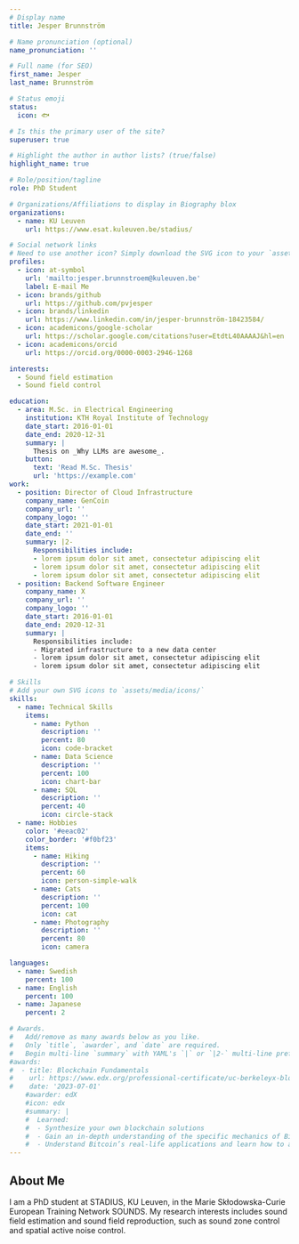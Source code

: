 ```yaml
---
# Display name
title: Jesper Brunnström

# Name pronunciation (optional)
name_pronunciation: ''

# Full name (for SEO)
first_name: Jesper
last_name: Brunnström

# Status emoji
status:
  icon: 🐟

# Is this the primary user of the site?
superuser: true

# Highlight the author in author lists? (true/false)
highlight_name: true

# Role/position/tagline
role: PhD Student

# Organizations/Affiliations to display in Biography blox
organizations:
  - name: KU Leuven
    url: https://www.esat.kuleuven.be/stadius/

# Social network links
# Need to use another icon? Simply download the SVG icon to your `assets/media/icons/` folder.
profiles:
  - icon: at-symbol
    url: 'mailto:jesper.brunnstroem@kuleuven.be'
    label: E-mail Me
  - icon: brands/github
    url: https://github.com/pvjesper
  - icon: brands/linkedin
    url: https://www.linkedin.com/in/jesper-brunnström-18423584/
  - icon: academicons/google-scholar
    url: https://scholar.google.com/citations?user=EtdtL40AAAAJ&hl=en
  - icon: academicons/orcid
    url: https://orcid.org/0000-0003-2946-1268

interests:
  - Sound field estimation
  - Sound field control

education:
  - area: M.Sc. in Electrical Engineering
    institution: KTH Royal Institute of Technology
    date_start: 2016-01-01
    date_end: 2020-12-31
    summary: |
      Thesis on _Why LLMs are awesome_.
    button:
      text: 'Read M.Sc. Thesis'
      url: 'https://example.com'
work:
  - position: Director of Cloud Infrastructure
    company_name: GenCoin
    company_url: ''
    company_logo: ''
    date_start: 2021-01-01
    date_end: ''
    summary: |2-
      Responsibilities include:
      - lorem ipsum dolor sit amet, consectetur adipiscing elit
      - lorem ipsum dolor sit amet, consectetur adipiscing elit
      - lorem ipsum dolor sit amet, consectetur adipiscing elit
  - position: Backend Software Engineer
    company_name: X
    company_url: ''
    company_logo: ''
    date_start: 2016-01-01
    date_end: 2020-12-31
    summary: |
      Responsibilities include:
      - Migrated infrastructure to a new data center
      - lorem ipsum dolor sit amet, consectetur adipiscing elit
      - lorem ipsum dolor sit amet, consectetur adipiscing elit

# Skills
# Add your own SVG icons to `assets/media/icons/`
skills:
  - name: Technical Skills
    items:
      - name: Python
        description: ''
        percent: 80
        icon: code-bracket
      - name: Data Science
        description: ''
        percent: 100
        icon: chart-bar
      - name: SQL
        description: ''
        percent: 40
        icon: circle-stack
  - name: Hobbies
    color: '#eeac02'
    color_border: '#f0bf23'
    items:
      - name: Hiking
        description: ''
        percent: 60
        icon: person-simple-walk
      - name: Cats
        description: ''
        percent: 100
        icon: cat
      - name: Photography
        description: ''
        percent: 80
        icon: camera

languages:
  - name: Swedish
    percent: 100
  - name: English
    percent: 100
  - name: Japanese
    percent: 2

# Awards.
#   Add/remove as many awards below as you like.
#   Only `title`, `awarder`, and `date` are required.
#   Begin multi-line `summary` with YAML's `|` or `|2-` multi-line prefix and indent 2 spaces below.
#awards:
#  - title: Blockchain Fundamentals
#    url: https://www.edx.org/professional-certificate/uc-berkeleyx-blockchain-fundamentals
#    date: '2023-07-01'
    #awarder: edX
    #icon: edx
    #summary: |
    #  Learned:
    #  - Synthesize your own blockchain solutions
    #  - Gain an in-depth understanding of the specific mechanics of Bitcoin
    #  - Understand Bitcoin’s real-life applications and learn how to attack and destroy Bitcoin, Ethereum, smart contracts and Dapps, and alternatives to Bitcoin’s Proof-of-Work consensus algorithm
---
```


## About Me
I am a PhD student at STADIUS, KU Leuven, in the Marie Skłodowska-Curie European Training Network SOUNDS. My research interests includes  sound field estimation and sound field reproduction, such as sound zone control and spatial active noise control. 